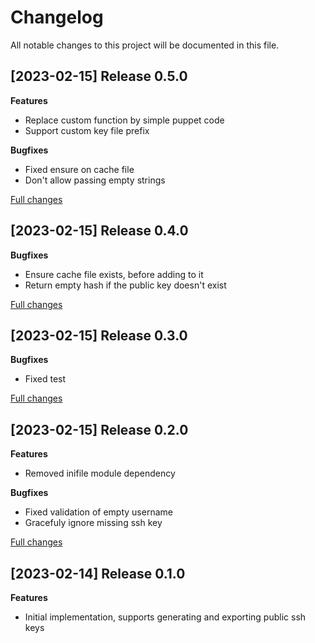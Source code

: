 # Changelog

All notable changes to this project will be documented in this file.


## [2023-02-15] Release 0.5.0

**Features**

 - Replace custom function by simple puppet code
 - Support custom key file prefix

**Bugfixes**

 - Fixed ensure on cache file
 - Don't allow passing empty strings

 [Full changes](https://github.com/deric/puppet-pubkey/compare/v0.4.0...v0.5.0)


## [2023-02-15] Release 0.4.0

**Bugfixes**

 - Ensure cache file exists, before adding to it
 - Return empty hash if the public key doesn't exist

 [Full changes](https://github.com/deric/puppet-pubkey/compare/v0.3.0...v0.4.0)


## [2023-02-15] Release 0.3.0

**Bugfixes**

 - Fixed test

 [Full changes](https://github.com/deric/puppet-pubkey/compare/v0.2.0...v0.3.0)


## [2023-02-15] Release 0.2.0

**Features**

 - Removed inifile module dependency

**Bugfixes**

 - Fixed validation of empty username
 - Gracefuly ignore missing ssh key

 [Full changes](https://github.com/deric/puppet-pubkey/compare/v0.1.0...v0.2.0)

## [2023-02-14] Release 0.1.0

**Features**

 - Initial implementation, supports generating and exporting public ssh keys
